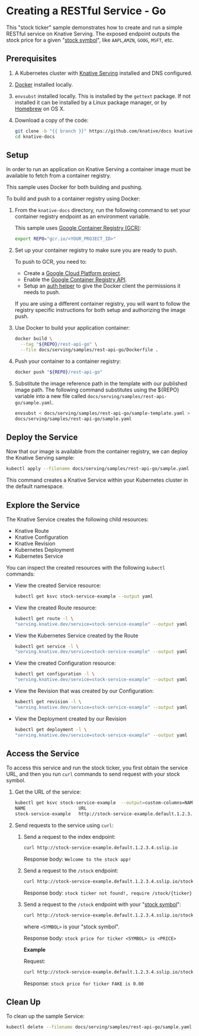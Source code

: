 # Creating a RESTful Service - Go

This "stock ticker" sample demonstrates how to create and run a simple RESTful
service on Knative Serving. The exposed endpoint outputs the stock price for a
given "[stock symbol](https://www.marketwatch.com/tools/quotes/lookup.asp)",
like `AAPL`,`AMZN`, `GOOG`, `MSFT`, etc.

## Prerequisites

1. A Kubernetes cluster with [Knative Serving](../../../admin/install/serving/install-serving-with-yaml.md) installed
   and DNS configured.
1. [Docker](https://docs.docker.com/get-started/#prepare-your-docker-environment)
   installed locally.
1. `envsubst` installed locally. This is installed by the `gettext` package. If
   not installed it can be installed by a Linux package manager, or by
   [Homebrew](https://brew.sh/) on OS X.
1. Download a copy of the code:

   ```bash
   git clone -b "{{ branch }}" https://github.com/knative/docs knative-docs
   cd knative-docs
   ```

## Setup

In order to run an application on Knative Serving a container image must be
available to fetch from a container registry.

This sample uses Docker for both building and pushing.

To build and push to a container registry using Docker:

1. From the `knative-docs` directory, run the following command to set your
   container registry endpoint as an environment variable.

   This sample uses
   [Google Container Registry (GCR)](https://cloud.google.com/container-registry/):

    ```bash
    export REPO="gcr.io/<YOUR_PROJECT_ID>"
    ```

1. Set up your container registry to make sure you are ready to push.

   To push to GCR, you need to:

   - Create a
     [Google Cloud Platform project](https://cloud.google.com/resource-manager/docs/creating-managing-projects#creating_a_project).
   - Enable the
     [Google Container Registry API](https://console.cloud.google.com/apis/library/containerregistry.googleapis.com).
   - Setup an
     [auth helper](https://cloud.google.com/container-registry/docs/advanced-authentication#gcloud_as_a_docker_credential_helper)
     to give the Docker client the permissions it needs to push.

   If you are using a different container registry, you will want to follow the
   registry specific instructions for both setup and authorizing the image push.

1. Use Docker to build your application container:

   ```bash
   docker build \
     --tag "${REPO}/rest-api-go" \
     --file docs/serving/samples/rest-api-go/Dockerfile .
   ```

1. Push your container to a container registry:

   ```bash
   docker push "${REPO}/rest-api-go"
   ```

1. Substitute the image reference path in the template with our published image
   path. The following command substitutes using the \${REPO} variable into a new
   file called `docs/serving/samples/rest-api-go/sample.yaml`.

   ```bash
   envsubst < docs/serving/samples/rest-api-go/sample-template.yaml > \
   docs/serving/samples/rest-api-go/sample.yaml
   ```

## Deploy the Service

Now that our image is available from the container registry, we can deploy the
Knative Serving sample:

```bash
kubectl apply --filename docs/serving/samples/rest-api-go/sample.yaml
```

This command creates a Knative Service within your Kubernetes cluster in
the default namespace.

## Explore the Service

The Knative Service creates the following child resources:

- Knative Route
- Knative Configuration
- Knative Revision
- Kubernetes Deployment
- Kubernetes Service

You can inspect the created resources with the following `kubectl` commands:

- View the created Service resource:

  ```bash
  kubectl get ksvc stock-service-example --output yaml
  ```

- View the created Route resource:

  ```bash
  kubectl get route -l \
  "serving.knative.dev/service=stock-service-example" --output yaml
  ```

- View the Kubernetes Service created by the Route

  ```bash
  kubectl get service -l \
  "serving.knative.dev/service=stock-service-example" --output yaml
  ```

- View the created Configuration resource:

  ```bash
  kubectl get configuration -l \
  "serving.knative.dev/service=stock-service-example" --output yaml
  ```

- View the Revision that was created by our Configuration:

  ```bash
  kubectl get revision -l \
  "serving.knative.dev/service=stock-service-example" --output yaml
  ```

- View the Deployment created by our Revision

  ```bash
  kubectl get deployment -l \
  "serving.knative.dev/service=stock-service-example" --output yaml
  ```

## Access the Service

To access this service and run the stock ticker, you first obtain the service URL,
and then you run `curl` commands to send request with your stock symbol.

1. Get the URL of the service:

   ```bash
   kubectl get ksvc stock-service-example  --output=custom-columns=NAME:.metadata.name,URL:.status.url
   NAME                    URL
   stock-service-example   http://stock-service-example.default.1.2.3.4.sslip.io
   ```

2. Send requests to the service using `curl`:

   1. Send a request to the index endpoint:

      ```bash
      curl http://stock-service-example.default.1.2.3.4.sslip.io
      ```

      Response body: `Welcome to the stock app!`

   2. Send a request to the `/stock` endpoint:

      ```bash
      curl http://stock-service-example.default.1.2.3.4.sslip.io/stock
      ```

      Response body: `stock ticker not found!, require /stock/{ticker}`

   3. Send a request to the `/stock` endpoint with your
      "[stock symbol](https://www.marketwatch.com/tools/quotes/lookup.asp)":

      ```bash
      curl http://stock-service-example.default.1.2.3.4.sslip.io/stock/<SYMBOL>
      ```

      where `<SYMBOL>` is your "stock symbol".

      Response body: `stock price for ticker <SYMBOL> is <PRICE>`

      **Example**

      Request:

      ```bash
      curl http://stock-service-example.default.1.2.3.4.sslip.io/stock/FAKE
      ```

      Response: `stock price for ticker FAKE is 0.00`

## Clean Up

To clean up the sample Service:

```bash
kubectl delete --filename docs/serving/samples/rest-api-go/sample.yaml
```
